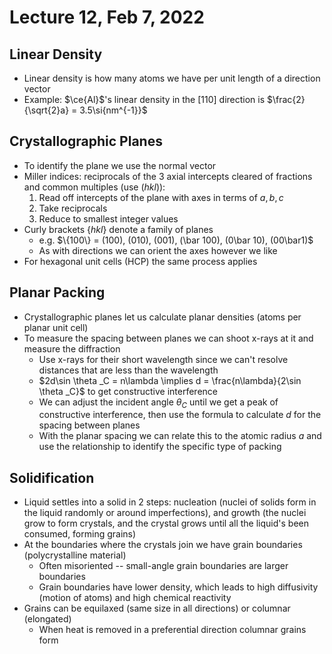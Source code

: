 # Lecture 12, Feb 7, 2022

## Linear Density

* Linear density is how many atoms we have per unit length of a direction vector
* Example: $\ce{Al}$'s linear density in the $[110]$ direction is $\frac{2}{\sqrt{2}a} = 3.5\si{nm^{-1}}$

## Crystallographic Planes

* To identify the plane we use the normal vector
* Miller indices: reciprocals of the 3 axial intercepts cleared of fractions and common multiples (use $(hkl)$):
	1. Read off intercepts of the plane with axes in terms of $a, b, c$
	2. Take reciprocals
	3. Reduce to smallest integer values
* Curly brackets $\{hkl\}$ denote a family of planes
	* e.g. $\{100\} = (100), (010), (001), (\bar 100), (0\bar 10), (00\bar1)$
	* As with directions we can orient the axes however we like
* For hexagonal unit cells (HCP) the same process applies

## Planar Packing

* Crystallographic planes let us calculate planar densities (atoms per planar unit cell)
* To measure the spacing between planes we can shoot x-rays at it and measure the diffraction
	* Use x-rays for their short wavelength since we can't resolve distances that are less than the wavelength
	* $2d\sin \theta _C = n\lambda \implies d = \frac{n\lambda}{2\sin \theta _C}$ to get constructive interference
	* We can adjust the incident angle $\theta _C$ until we get a peak of constructive interference, then use the formula to calculate $d$ for the spacing between planes
	* With the planar spacing we can relate this to the atomic radius $a$ and use the relationship to identify the specific type of packing

## Solidification

* Liquid settles into a solid in 2 steps: nucleation (nuclei of solids form in the liquid randomly or around imperfections), and growth (the nuclei grow to form crystals, and the crystal grows until all the liquid's been consumed, forming grains)
* At the boundaries where the crystals join we have grain boundaries (polycrystalline material)
	* Often misoriented -- small-angle grain boundaries are larger boundaries
	* Grain boundaries have lower density, which leads to high diffusivity (motion of atoms) and high chemical reactivity
* Grains can be equilaxed (same size in all directions) or columnar (elongated)
	* When heat is removed in a preferential direction columnar grains form

